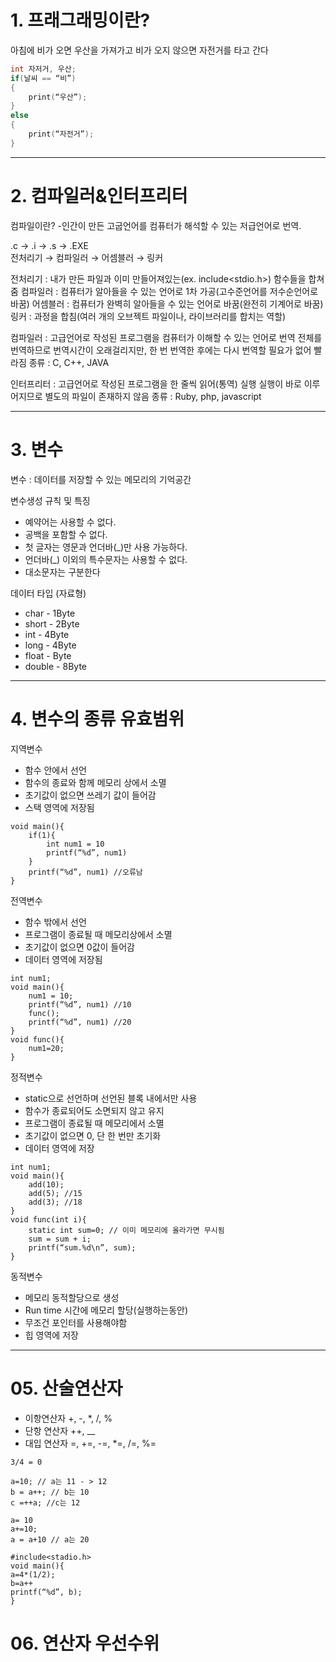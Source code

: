 # 1. 프래그래밍이란?

아침에 비가 오면 우산을 가져가고 비가 오지 않으면 자전거를 타고 간다

```c
int 자저거, 우산;
if(날씨 == “비”)
{
	print(“우산”);
}
else
{
	print(“자전거”);
}
```
---
# 2. 컴파일러&인터프리터

컴파일이란?
-인간이 만든 고굽언어를 컴퓨터가 해석할 수 있는 저급언어로 번역.

.c  ->  .i  ->  .s  ->  .EXE  
전처리기 → 컴파일러 → 어셈블러 → 링커  

전처리기 : 내가 만든 파일과 이미 만들어져있는(ex. include<stdio.h>) 함수들을 합쳐줌
컴파일러 : 컴퓨터가 알아들을 수 있는 언어로 1차 가공(고수준언어를 저수순언어로 바꿈)
어셈블러 : 컴퓨터가 완벽히 알아들을 수 있는 언어로 바꿈(완전히 기계어로 바꿈)
링커 : 과정을 합침(여러 개의 오브젝트 파일이나, 라이브러리를 합치는 역할)

컴파일러 : 고급언어로 작성된 프로그램을 컴퓨터가 이해할 수 있는 언어로 번역
전체를 번역하므로 번역시간이 오래걸리지만, 한 번 번역한 후에는 다시 번역할 필요가 없어 빨라짐
종류 : C, C++, JAVA

인터프리터 : 고급언어로 작성된 프로그램을 한 줄씩 읽어(통역) 실행
실행이 바로 이루어지므로 별도의 파일이 존재하지 않음
종류 : Ruby, php, javascript

---
# 3. 변수

변수 : 데이터를 저장할 수 있는 메모리의 기억공간

변수생성 규칙 및 특징
- 예약어는 사용할 수 없다.
- 공백을 포함할 수 없다.
- 첫 글자는 영문과 언더바(_)만 사용 가능하다.
- 언더바(_) 이외의 특수문자는 사용할 수 없다.
- 대소문자는 구분한다

데이터 타입 (자료형)
- char - 1Byte
- short - 2Byte
- int - 4Byte
- long - 4Byte
- float - Byte
- double - 8Byte
---
# 4. 변수의 종류 유효범위

지역변수
- 함수 안에서 선언
- 함수의 종료와 함께 메모리 상에서 소멸
- 초기값이 없으면 쓰레기 값이 들어감
- 스택 영역에 저장됨
```
void main(){
	if(1){
		int num1 = 10
		printf(“%d”, num1)
	}
	printf(“%d”, num1) //오류남
}
```
전역변수
- 함수 밖에서 선언
- 프로그램이 종료될 때 메모리상에서 소멸
- 초기값이 없으면 0값이 들어감
- 데이터 영역에 저장됨
```
int num1;
void main(){
	num1 = 10;
	printf(“%d”, num1) //10
	func();
	printf(“%d”, num1) //20
}
void func(){
	num1=20;
}
```
정적변수
- static으로 선언하며 선언된 블록 내에서만 사용
- 함수가 종료되어도 소면되지 않고 유지
- 프로그램이 종료될 때 메모리에서 소멸
- 초기값이 없으면 0, 단 한 번만 초기화
- 데이터 영역에 저장
```
int num1;
void main(){
	add(10); 
	add(5); //15
	add(3); //18
}
void func(int i){
	static int sum=0; // 이미 메모리에 올라가면 무시됨
	sum = sum + i;
	printf(“sum.%d\n”, sum);
}
```
동적변수
- 메모리 동적할당으로 생성
- Run time 시간에 메모리 할당(실행하는동안)
- 무조건 포인터를 사용해야함
- 힙 영역에 저장
---
# 05. 산술연산자

- 이항연산자 +, -, *, /, %
- 단항 연산자 ++, __
- 대입 연산자 =, +=, -=, *=, /=, %=

```
3/4 = 0
```
```
a=10; // a는 11 - > 12
b = a++; // b는 10
c =++a; //c는 12
```
```
a= 10
a+=10;
a = a+10 // a는 20
```
```
#include<stadio.h>
void main(){
a=4*(1/2); 
b=a++
printf(“%d”, b);
}
```

# 06. 연산자 우선수위
